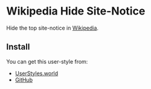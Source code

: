 # Wikipedia Hide Site-Notice

Hide the top site-notice in [Wikipedia](https://www.wikipedia.org/).

## Install

You can get this user-style from:

* [UserStyles.world](https://userstyles.world/style/14467)
* [GitHub](https://github.com/rod24574575/monorepo/tree/main/packages/wikipedia-hide-site-notice)
